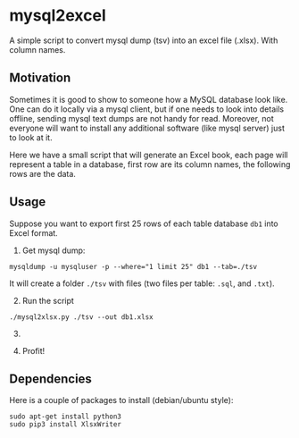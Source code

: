 # mysql2excel
A simple script to convert mysql dump (tsv) into an excel file (.xlsx). 
With column names.

## Motivation
Sometimes it is good to show to someone how a MySQL database look like. One can do it locally via a mysql client,
but if one needs to look into details offline, sending mysql text dumps are not handy for read. 
Moreover, not everyone will want to install any additional software (like mysql server) just to look at it. 

Here we have a small script that will generate an Excel book, each page will represent a table in a database, 
first row are its column names, the following rows are the data.

## Usage

Suppose you want to export first 25 rows of each table database `db1` into Excel format. 

1. Get mysql dump:
```
mysqldump -u mysqluser -p --where="1 limit 25" db1 --tab=./tsv
```
It will create a folder `./tsv` with files (two files per table: `.sql`, and `.txt`).

2. Run the script
```
./mysql2xlsx.py ./tsv --out db1.xlsx
```

3. 

4. Profit!

## Dependencies

Here is a couple of packages to install (debian/ubuntu style):
```
sudo apt-get install python3
sudo pip3 install XlsxWriter
```


